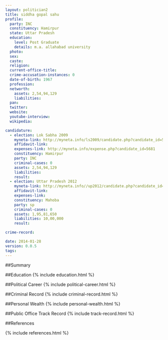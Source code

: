 ```yaml
---
layout: politician2
title: siddha gopal sahu
profile: 
  party: INC
  constituency: Hamirpur
  state: Uttar Pradesh
  education: 
    level: Post Graduate
    details: m.a. allahabad university
  photo: 
  sex: 
  caste: 
  religion: 
  current-office-title: 
  crime-accusation-instances: 0
  date-of-birth: 1967
  profession: 
  networth: 
    assets: 2,54,94,129
    liabilities: 
  pan: 
  twitter: 
  website: 
  youtube-interview: 
  wikipedia: 

candidature: 
  - election: Lok Sabha 2009
    myneta-link: http://myneta.info/ls2009/candidate.php?candidate_id=5681
    affidavit-link: 
    expenses-link: http://myneta.info/expense.php?candidate_id=5681
    constituency: Hamirpur 
    party: INC
    criminal-cases: 0
    assets: 2,54,94,129
    liabilities: 
    result:  
  - election: Uttar Pradesh 2012
    myneta-link: http://myneta.info//up2012/candidate.php?candidate_id=1550
    affidavit-link: 
    expenses-link: 
    constituency: Mahoba 
    party: sp
    criminal-cases: 0
    assets: 1,95,81,650
    liabilities: 10,00,000
    result:  

crime-record: 

date: 2014-01-28
version: 0.0.5
tags: 
---
```

##Summary


##Education
{% include education.html %}


##Political Career
{% include political-career.html %}


##Criminal Record
{% include criminal-record.html %}


##Personal Wealth
{% include personal-wealth.html %}


##Public Office Track Record
{% include track-record.html %}


##References


{% include references.html %}